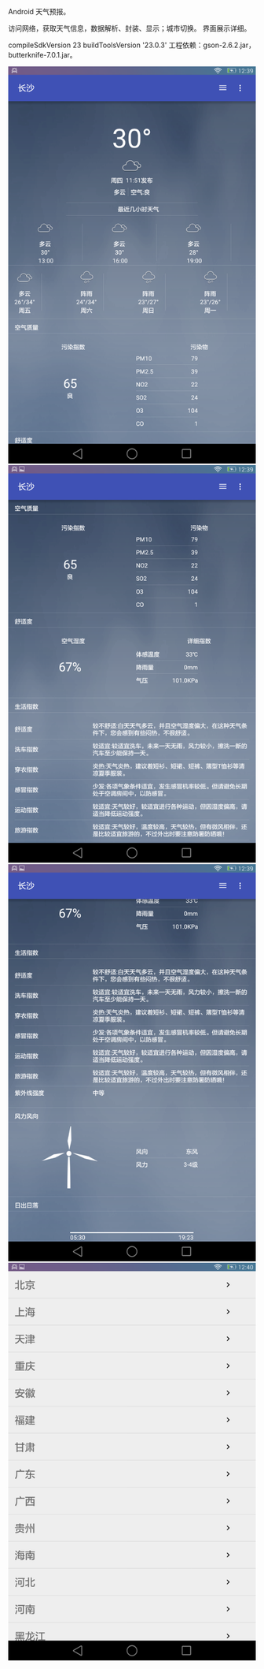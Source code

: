 Android  天气预报。

访问网络，获取天气信息，数据解析、封装、显示；城市切换。
界面展示详细。

compileSdkVersion 23
buildToolsVersion '23.0.3'
工程依赖：gson-2.6.2.jar，butterknife-7.0.1.jar。

 ![image]( https://github.com/ljheee/WearherForecast/blob/master/ui1.png)
 ![image]( https://github.com/ljheee/WearherForecast/blob/master/ui2.png)
 ![image]( https://github.com/ljheee/WearherForecast/blob/master/ui3.png)
 ![image]( https://github.com/ljheee/WearherForecast/blob/master/ui4.png)